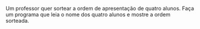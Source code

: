 Um professor quer sortear a ordem de apresentação de quatro alunos.
Faça um programa que leia o nome dos quatro alunos e mostre a ordem sorteada.
